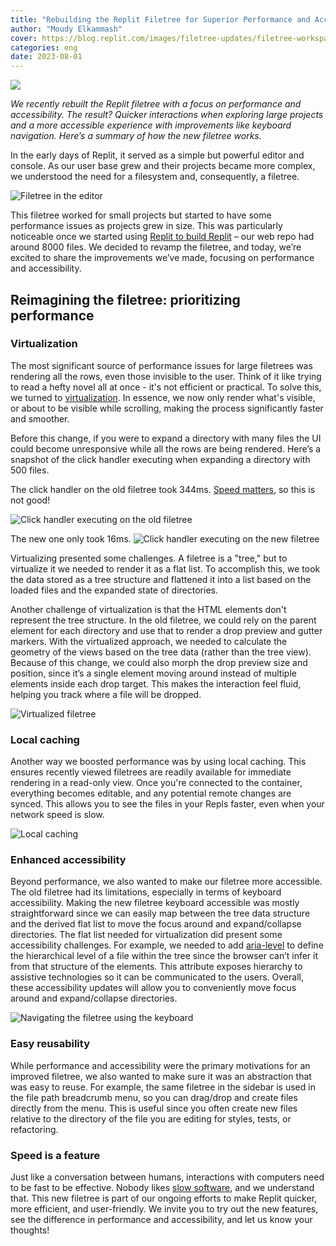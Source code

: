 ```yaml
---
title: "Rebuilding the Replit Filetree for Superior Performance and Accessibility"
author: "Moudy Elkammash"
cover: https://blog.replit.com/images/filetree-updates/filetree-workspace.png
categories: eng
date: 2023-08-01
---
```


![](/images/filetree-updates/filetree-workspace.png)


*We recently rebuilt the Replit filetree with a focus on performance and accessibility. The result? Quicker interactions when exploring large projects and a more accessible experience with improvements like keyboard navigation. Here’s a summary of how the new filetree works.*

In the early days of Replit, it served as a simple but powerful editor and console. As our user base grew and their projects became more complex, we understood the need for a filesystem and, consequently, a filetree.

![Filetree in the editor](/images/filetree-updates/filetree.png)

This filetree worked for small projects but started to have some performance issues as projects grew in size. This was particularly noticeable once we started using [Replit to build Replit](https://www.youtube.com/watch?v=7TCqGslll-4&t=1835) – our web repo had around 8000 files. We decided to revamp the filetree, and today, we’re excited to share the improvements we’ve made, focusing on performance and accessibility.

## Reimagining the filetree: prioritizing performance

### Virtualization

The most significant source of performance issues for large filetrees was rendering all the rows, even those invisible to the user. Think of it like trying to read a hefty novel all at once - it's not efficient or practical. To solve this, we turned to [virtualization](https://www.patterns.dev/posts/virtual-lists). In essence, we now only render what's visible, or about to be visible while scrolling, making the process significantly faster and smoother.

Before this change, if you were to expand a directory with many files the UI could become unresponsive while all the rows are being rendered. Here’s a snapshot of the click handler executing when expanding a directory with 500 files.

The click handler on the old filetree took 344ms. [Speed matters](https://services.google.com/fh/files/blogs/google_delayexp.pdf), so this is not good!

![Click handler executing on the old filetree](/images/filetree-updates/old-virtualization.png)

The new one only took 16ms.
![Click handler executing on the new filetree](/images/filetree-updates/updated-virtualization.png)

Virtualizing presented some challenges. A filetree is a "tree," but to virtualize it we needed to render it as a flat list. To accomplish this, we took the data stored as a tree structure and flattened it into a list based on the loaded files and the expanded state of directories.

Another challenge of virtualization is that the HTML elements don't represent the tree structure. In the old filetree, we could rely on the parent element for each directory and use that to render a drop preview and gutter markers. With the virtualized approach, we needed to calculate the geometry of the views based on the tree data (rather than the tree view). Because of this change, we could also morph the drop preview size and position, since it’s a single element moving around instead of multiple elements inside each drop target. This makes the interaction feel fluid, helping you track where a file will be dropped.

![Virtualized filetree](/images/filetree-updates/dragging-file.gif)

### Local caching

Another way we boosted performance was by using local caching. This ensures recently viewed filetrees are readily available for immediate rendering in a read-only view. Once you're connected to the container, everything becomes editable, and any potential remote changes are synced. This allows you to see the files in your Repls faster, even when your network speed is slow.

![Local caching](/images/filetree-updates/filetree-workspace.png)

### Enhanced accessibility

Beyond performance, we also wanted to make our filetree more accessible. The old filetree had its limitations, especially in terms of keyboard accessibility. Making the new filetree keyboard accessible was mostly straightforward since we can easily map between the tree data structure and the derived flat list to move the focus around and expand/collapse directories. The flat list needed for virtualization did present some accessibility challenges. For example, we needed to add [aria-level](https://developer.mozilla.org/en-US/docs/Web/Accessibility/ARIA/Attributes/aria-level) to define the hierarchical level of a file within the tree since the browser can’t infer it from that structure of the elements. This attribute exposes hierarchy to assistive technologies so it can be communicated to the users. Overall, these accessibility updates will allow you to conveniently move focus around and expand/collapse directories.

![Navigating the filetree using the keyboard](/images/filetree-updates/keyboard-selection.gif)

### Easy reusability

While performance and accessibility were the primary motivations for an improved filetree, we also wanted to make sure it was an abstraction that was easy to reuse. For example, the same filetree in the sidebar is used in the file path breadcrumb menu, so you can drag/drop and create files directly from the menu. This is useful since you often create new files relative to the directory of the file you are editing for styles, tests, or refactoring.

### Speed is a feature

Just like a conversation between humans, interactions with computers need to be fast to be effective. Nobody likes [slow software](https://www.inkandswitch.com/slow-software/), and we understand that. This new filetree is part of our ongoing efforts to make Replit quicker, more efficient, and user-friendly. We invite you to try out the new features, see the difference in performance and accessibility, and let us know your thoughts!







